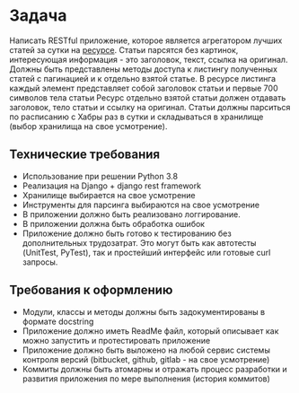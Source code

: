 # Задача
Написать RESTful приложение, которое является агрегатором лучших статей за сутки на [ресурсе](https://habr.com/ru/). Статьи парсятся без картинок, интересующая информация - это заголовок, текст, ссылка на оригинал. Должны быть представлены методы доступа к листингу полученных статей с пагинацией и к отдельно взятой статье. 
В ресурсе листинга каждый элемент представляет собой заголовок статьи и первые 700 символов тела статьи
Ресурс отдельно взятой статьи должен отдавать заголовок, тело статьи и ссылку на оригинал.
Статьи должны парситься по расписанию с Хабры раз в сутки и складываться в хранилище (выбор хранилища на свое усмотрение).
## Технические требования
 - Использование при решении Python 3.8
 - Реализация на Django + django rest framework
 - Хранилище выбирается на свое усмотрение
 - Инструменты для парсинга выбираются на свое усмотрение
 - В приложении должно быть реализовано логгирование.
 - В приложении должна быть обработка ошибок
 - Приложение должно быть готово к тестированию без дополнительных трудозатрат. Это могут быть как автотесты (UnitTest, PyTest), так и простейший интерфейс или готовые curl запросы.
## Требования к оформлению
 - Модули, классы и методы должны быть задокументированы в формате docstring
 - Приложение должно иметь ReadMe файл, который описывает как можно запустить и протестировать приложение
 - Приложение должно быть выложено на любой сервис системы контроля версий (bitbucket, github, gitlab - на свое усмотрение)
 - Коммиты должны быть атомарны и отражать процесс разработки и развития приложения по мере выполнения (история коммитов)